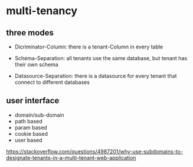 # multi-tenancy

## three modes

* Dicriminator-Column: there is a tenant-Column in every table

* Schema-Separation: all tenants use the same database, but tenant has their own schema

* Datasource-Separation: there is a datasource for every tenant that connect to different databases

## user interface

* domain/sub-domain
* path based
* param based
* cookie based
* user based

https://stackoverflow.com/questions/4987201/why-use-subdomains-to-designate-tenants-in-a-multi-tenant-web-application